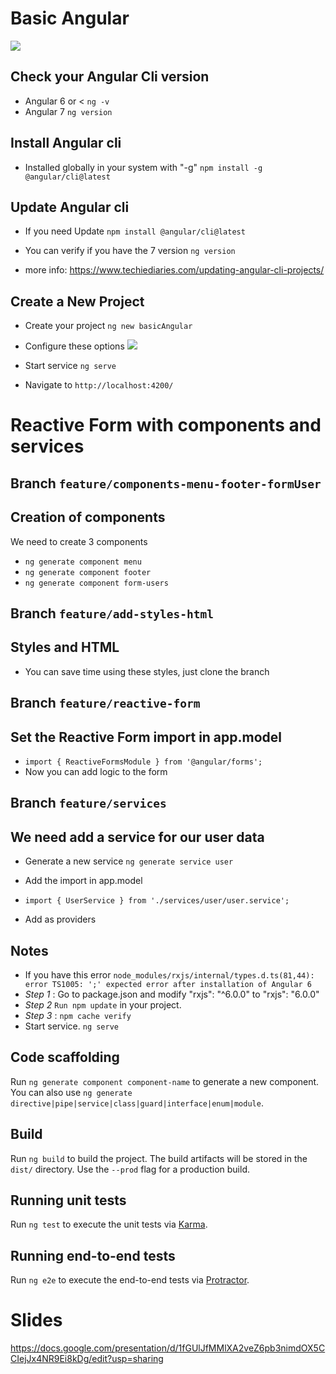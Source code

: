 # Basic Angular

![](https://i.gifer.com/MJQT.gif)

## Check your Angular Cli version
- Angular 6 or <
`ng -v`
- Angular 7
`ng version`

## Install Angular cli
- Installed globally in your system with "-g" 
`npm install -g @angular/cli@latest`

## Update Angular cli
- If you need Update 
`npm install @angular/cli@latest`

- You can verify if you have the 7 version
 `ng version`

- more info: https://www.techiediaries.com/updating-angular-cli-projects/

 ## Create a New Project
- Create your project 
`ng new basicAngular`

- Configure these options
![](/src/assets/images/install-options.png)

- Start service `ng serve`
- Navigate to `http://localhost:4200/`

# Reactive Form with components and services 
## Branch `feature/components-menu-footer-formUser` 
## Creation of components

We need to create 3 components
- `ng generate component menu` 
- `ng generate component footer`
- `ng generate component form-users`

## Branch `feature/add-styles-html` 
## Styles and HTML

- You can save time using these styles, just clone the branch

## Branch `feature/reactive-form` 
## Set the Reactive Form import in app.model

- `import { ReactiveFormsModule } from '@angular/forms';`
- Now you can add logic to the form

## Branch `feature/services` 
## We need add a service for our user data

- Generate a new service `ng generate service user` 
- Add the import in app.model

- `import { UserService } from './services/user/user.service';`
- Add as providers


 ## Notes

- If you have this error `node_modules/rxjs/internal/types.d.ts(81,44): error TS1005: ';' expected error after installation of Angular 6`
- *Step 1* : Go to package.json and modify "rxjs": "^6.0.0" to "rxjs": "6.0.0"
- *Step 2* `Run npm update` in your project.
- *Step 3* : 
`npm cache verify`
- Start service.
`ng serve` 

## Code scaffolding

Run `ng generate component component-name` to generate a new component. You can also use `ng generate directive|pipe|service|class|guard|interface|enum|module`.

## Build

Run `ng build` to build the project. The build artifacts will be stored in the `dist/` directory. Use the `--prod` flag for a production build.

## Running unit tests

Run `ng test` to execute the unit tests via [Karma](https://karma-runner.github.io).

## Running end-to-end tests

Run `ng e2e` to execute the end-to-end tests via [Protractor](http://www.protractortest.org/).

# Slides
https://docs.google.com/presentation/d/1fGUlJfMMlXA2veZ6pb3nimdOX5CCIejJx4NR9Ei8kDg/edit?usp=sharing
